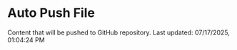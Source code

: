 # Auto Push File

Content that will be pushed to GitHub repository.
Last updated: 07/17/2025, 01:04:24 PM